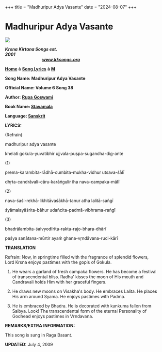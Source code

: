 +++
title = "Madhuripur Adya Vasante"
date = "2024-08-07"
+++

# Madhuripur Adya Vasante
**[![](http://kksongs.org/image_files/image002.jpg)](http://kksongs.org/)**

**_Krsna_** **_Kirtana Songs est. 2001_**                                                                                                                                                      **_www.kksongs.org_**

**[Home](http://kksongs.org/)** **à** **[Song Lyrics](http://kksongs.org/lyrics.html)** **à** **[M](http://kksongs.org/songs/song_m.html)**

**Song Name: Madhuripur Adya Vasante**

**Official Name: Volume 6 Song 38**

**Author:** [**Rupa** **Goswami**](http://kksongs.org/authors/list/rupa.html)

**Book Name: [Stavamala](http://kksongs.org/authors/stavamala.html)**

**Language: [Sanskrit](http://kksongs.org/language/list/sanskrit.html)**

**LYRICS:**

(Refrain)

madhuripur adya vasante

khelati gokula-yuvatibhir ujjvala-puṣpa-sugandha-dig-ante

(1)

prema-karambita-rādhā-cumbita-mukha-vidhur utsava-śālī

dhṛta-candrāvali-cāru-karāńgulir iha nava-campaka-mālī

(2)

nava-śaśi-rekhā-likhitāvaśākhā-tanur atha lalitā-sańgī

śyāmalayāśrita-bāhur udañcita-padmā-vibhrama-rańgī

(3)

bhadrālambita-śaivyodīrita-rakta-rajo-bhara-dhārī

paśya sanātana-mūrtir ayaḿ ghana-vṛndāvana-ruci-kārī

**TRANSLATION**

Refrain: Now, in springtime filled with the fragrance of splendid flowers, Lord Krsna enjoys pastimes with the gopis of Gokula.

1) He wears a garland of fresh campaka flowers. He has become a festival of transcendental bliss. Radha' kisses the moon of His mouth and Candravali holds Him with her graceful fingers.

2) He draws new moons on Visakha's body. He embraces Lalita. He places His arm around Syama. He enjoys pastimes with Padma.

3) He is embraced by Bhadra. He is decorated with kunkuma fallen from Saibya. Look! The transcendental form of the eternal Personality of Godhead enjoys pastimes in Vrndavana.

**REMARKS/EXTRA INFORMATION:**

This song is sung in Raga Basant.

**UPDATED:** July 4, 2009